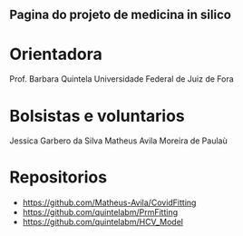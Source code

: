 ## Pagina do projeto de medicina in silico 

# Orientadora

Prof. Barbara Quintela 
Universidade Federal de Juiz de Fora

# Bolsistas e voluntarios

Jessica Garbero da Silva
Matheus Avila Moreira de Paulaù

# Repositorios

- https://github.com/Matheus-Avila/CovidFitting
- https://github.com/quintelabm/PrmFitting
- https://github.com/quintelabm/HCV_Model
